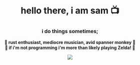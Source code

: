 <h1><p align="center">
hello there, i am sam 📺 
</p></h1>
<h3 align="center">
i do things sometimes;
</h3><p align="center">
<b>🧭 rust enthusiast, mediocre musician, avid spanner monkey 🧭</b><br>
<b>🍻 if i'm not programming i'm more than likely playing Zelda! 🍻</b></p>
<div align="center"><img src="https://media.tenor.com/Mr4lx7zvxEoAAAAi/malons-rose-malon-rose.gif"></div>
